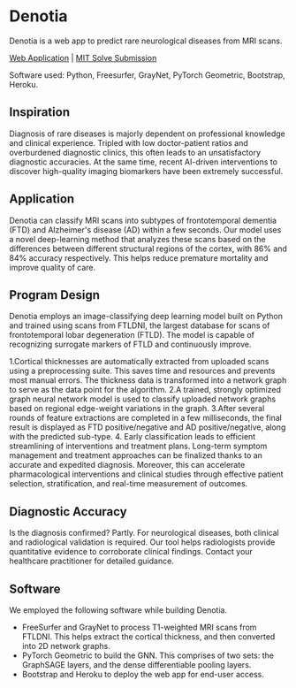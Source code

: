 # Denotia
Denotia is a web app to predict rare neurological diseases from MRI scans.

[Web Application](https://denotia.herokuapp.com/) | [MIT Solve Submission](https://solve.mit.edu/challenges/horizonprize/solutions/51857)

Software used: Python, Freesurfer, GrayNet, PyTorch Geometric, Bootstrap, Heroku.

## Inspiration
Diagnosis of rare diseases is majorly dependent on professional knowledge and clinical experience. Tripled with low doctor-patient ratios and overburdened diagnostic clinics, this often leads to an unsatisfactory diagnostic accuracies. At the same time, recent AI-driven interventions to discover high-quality imaging biomarkers have been extremely successful.

## Application
Denotia can classify MRI scans into subtypes of frontotemporal dementia (FTD) and Alzheimer's disease (AD) within a few seconds. Our model uses a novel deep-learning method that analyzes these scans based on the differences between different structural regions of the cortex, with 86% and 84% accuracy respectively. This helps reduce premature mortality and improve quality of care.

## Program Design
Denotia employs an image-classifying deep learning model built on Python and trained using scans from FTLDNI, the largest database for scans of frontotemporal lobar degeneration (FTLD). The model is capable of recognizing surrogate markers of FTLD and continuously improve.

1.Cortical thicknesses are automatically extracted from uploaded scans using a preprocessing suite. This saves time and resources and prevents most manual errors.
The thickness data is transformed into a network graph to serve as the data point for the algorithm.
2.A trained, strongly optimized graph neural network model is used to classify uploaded network graphs based on regional edge-weight variations in the graph.
3.After several rounds of feature extractions are completed in a few milliseconds, the final result is displayed as FTD positive/negative and AD positive/negative, along with the predicted sub-type.
4. Early classification leads to efficient streamlining of interventions and treatment plans. Long-term symptom management and treatment approaches can be finalized thanks to an accurate and expedited diagnosis. Moreover, this can accelerate pharmacological interventions and clinical studies through effective patient selection, stratification, and real-time measurement of outcomes.
## Diagnostic Accuracy
Is the diagnosis confirmed? Partly. For neurological diseases, both clinical and radiological validation is required. Our tool helps radiologists provide quantitative evidence to corroborate clinical findings. Contact your healthcare practitioner for detailed guidance.

## Software
We employed the following software while building Denotia.

- FreeSurfer and GrayNet to process T1-weighted MRI scans from FTLDNI. This helps extract the cortical thickness, and then converted into 2D network graphs.
- PyTorch Geometric to build the GNN. This comprises of two sets: the GraphSAGE layers, and the dense differentiable pooling layers.
- Bootstrap and Heroku to deploy the web app for end-user access.
